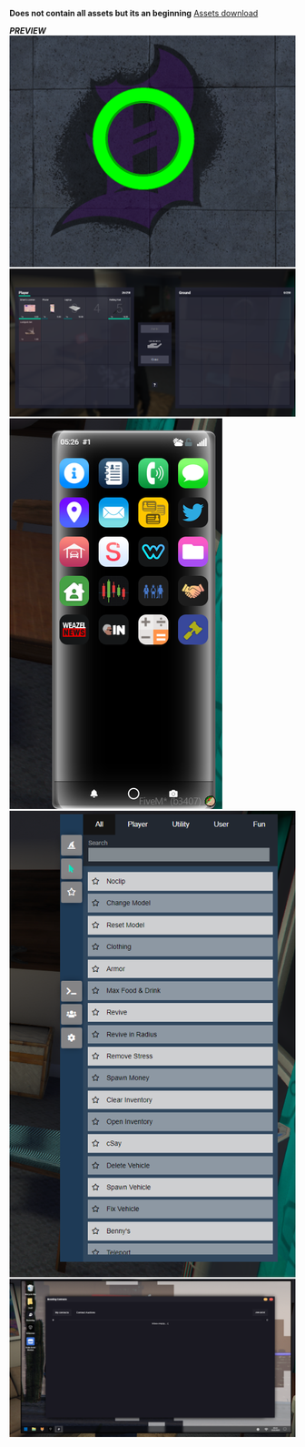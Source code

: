 **Does not contain all assets but its an beginning**
[Assets download](https://mega.nz/file/395CwbhZ#j5xnWccoXj6Xv04JPjkTRemGZh4aI5crwDrqj1umVBQ)


***PREVIEW***
![Spray](images/0.png)
![Inventory](images/1.png)
![Phone](images/2.png)
![Admin menu](images/3.png)
![Laptop](images/4.png)